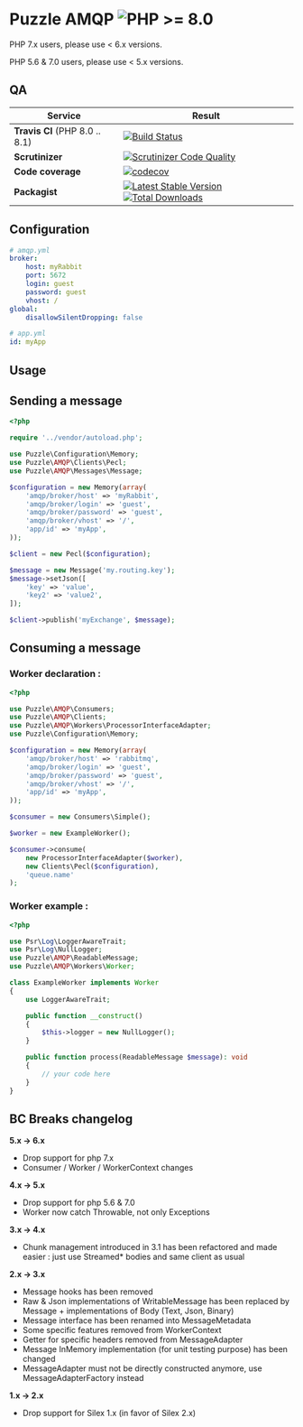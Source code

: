Puzzle AMQP  ![PHP >= 8.0](https://img.shields.io/badge/php-%3E%3D%208.0-blue.svg)
===========
PHP 7.x users, please use < 6.x versions.

PHP 5.6 & 7.0 users, please use < 5.x versions.

QA
--

| Service                         | Result |
|---------------------------------| --- |
|  **Travis CI** (PHP 8.0 .. 8.1) | [![Build Status](https://travis-ci.org/puzzle-org/amqp.svg?branch=master)](https://travis-ci.org/puzzle-org/amqp) |
|  **Scrutinizer**                | [![Scrutinizer Code Quality](https://scrutinizer-ci.com/g/puzzle-org/amqp/badges/quality-score.png?b=master)](https://scrutinizer-ci.com/g/puzzle-org/amqp/?branch=master) |
|  **Code coverage**              | [![codecov](https://codecov.io/gh/puzzle-org/amqp/branch/master/graph/badge.svg)](https://codecov.io/gh/puzzle-org/amqp) |
|  **Packagist**                  | [![Latest Stable Version](https://poser.pugx.org/puzzle/amqp/v/stable.png)](https://packagist.org/packages/puzzle/amqp) [![Total Downloads](https://poser.pugx.org/puzzle/amqp/downloads.svg)](https://packagist.org/packages/puzzle/amqp) |

Configuration
-------------

```yml
# amqp.yml
broker:
    host: myRabbit
    port: 5672
    login: guest
    password: guest
    vhost: /
global:
    disallowSilentDropping: false

# app.yml
id: myApp
```

Usage
-----
## Sending a message

```php
<?php

require '../vendor/autoload.php';

use Puzzle\Configuration\Memory;
use Puzzle\AMQP\Clients\Pecl;
use Puzzle\AMQP\Messages\Message;

$configuration = new Memory(array(
    'amqp/broker/host' => 'myRabbit',
    'amqp/broker/login' => 'guest',
    'amqp/broker/password' => 'guest',
    'amqp/broker/vhost' => '/',
    'app/id' => 'myApp',
));

$client = new Pecl($configuration);

$message = new Message('my.routing.key');
$message->setJson([
    'key' => 'value',
    'key2' => 'value2',
]);

$client->publish('myExchange', $message);
```
## Consuming a message

### Worker declaration :
```php
<?php

use Puzzle\AMQP\Consumers;
use Puzzle\AMQP\Clients;
use Puzzle\AMQP\Workers\ProcessorInterfaceAdapter;
use Puzzle\Configuration\Memory;

$configuration = new Memory(array(
    'amqp/broker/host' => 'rabbitmq',
    'amqp/broker/login' => 'guest',
    'amqp/broker/password' => 'guest',
    'amqp/broker/vhost' => '/',
    'app/id' => 'myApp',
));

$consumer = new Consumers\Simple();

$worker = new ExampleWorker();

$consumer->consume(
    new ProcessorInterfaceAdapter($worker),
    new Clients\Pecl($configuration),
    'queue.name'
);
```
### Worker example :
```php
<?php

use Psr\Log\LoggerAwareTrait;
use Psr\Log\NullLogger;
use Puzzle\AMQP\ReadableMessage;
use Puzzle\AMQP\Workers\Worker;

class ExampleWorker implements Worker
{
    use LoggerAwareTrait;

    public function __construct()
    {
        $this->logger = new NullLogger();
    }

    public function process(ReadableMessage $message): void
    {
        // your code here
    }
}
```

BC Breaks changelog
-------------------
**5.x -> 6.x**

- Drop support for php 7.x
- Consumer / Worker / WorkerContext changes  

**4.x -> 5.x**

 - Drop support for php 5.6 & 7.0
 - Worker now catch Throwable, not only Exceptions

**3.x -> 4.x**

 - Chunk management introduced in 3.1 has been refactored and made easier : just use Streamed* bodies and same client as usual 

**2.x -> 3.x**

 - Message hooks has been removed
 - Raw & Json implementations of WritableMessage has been replaced by Message + implementations of Body (Text, Json, Binary)
 - Message interface has been renamed into MessageMetadata
 - Some specific features removed from WorkerContext
 - Getter for specific headers removed from MessageAdapter
 - Message InMemory implementation (for unit testing purpose) has been changed
 - MessageAdapter must not be directly constructed anymore, use MessageAdapterFactory instead

**1.x -> 2.x**

 - Drop support for Silex 1.x (in favor of Silex 2.x)
